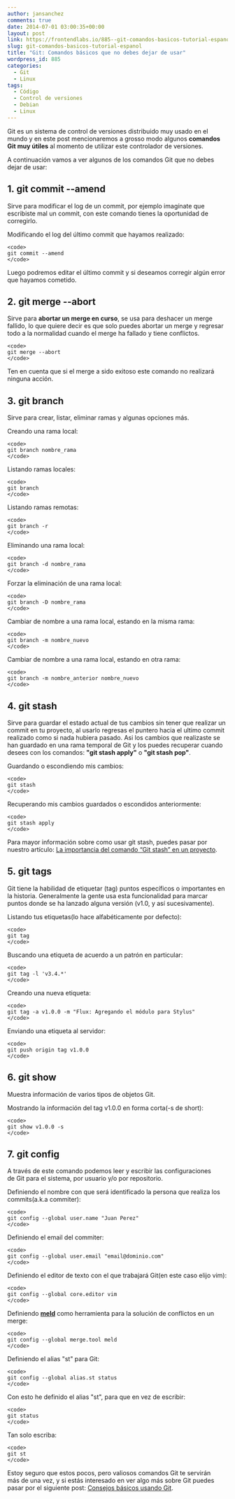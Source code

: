 ```yaml
---
author: jansanchez
comments: true
date: 2014-07-01 03:00:35+00:00
layout: post
link: https://frontendlabs.io/885--git-comandos-basicos-tutorial-espanol
slug: git-comandos-basicos-tutorial-espanol
title: "Git: Comandos básicos que no debes dejar de usar"
wordpress_id: 885
categories:
  - Git
  - Linux
tags:
  - Código
  - Control de versiones
  - Debian
  - Linux
---
```


Git es un sistema de control de versiones distribuido muy usado en el mundo y en este post mencionaremos a grosso modo algunos **comandos Git muy útiles** al momento de utilizar este controlador de versiones.

A continuación vamos a ver algunos de los comandos Git que no debes dejar de usar:

## **1. git commit --amend**

Sirve para modificar el log de un commit, por ejemplo imagínate que escribiste mal un commit, con este comando tienes la oportunidad de corregirlo.

Modificando el log del último commit que hayamos realizado:

    <code>
    git commit --amend
    </code>

Luego podremos editar el último commit y si deseamos corregir algún error que hayamos cometido.

## **2. git merge --abort**

Sirve para **abortar un merge en curso**, se usa para deshacer un merge fallido, lo que quiere decir es que solo puedes abortar un merge y regresar todo a la normalidad cuando el merge ha fallado y tiene conflictos.

    <code>
    git merge --abort
    </code>

Ten en cuenta que si el merge a sido exitoso este comando no realizará ninguna acción.

## **3. git branch**

Sirve para crear, listar, eliminar ramas y algunas opciones más.

Creando una rama local:

    <code>
    git branch nombre_rama
    </code>

Listando ramas locales:

    <code>
    git branch
    </code>

Listando ramas remotas:

    <code>
    git branch -r
    </code>

Eliminando una rama local:

    <code>
    git branch -d nombre_rama
    </code>

Forzar la eliminación de una rama local:

    <code>
    git branch -D nombre_rama
    </code>

Cambiar de nombre a una rama local, estando en la misma rama:

    <code>
    git branch -m nombre_nuevo
    </code>

Cambiar de nombre a una rama local, estando en otra rama:

    <code>
    git branch -m nombre_anterior nombre_nuevo
    </code>

## **4. git stash**

Sirve para guardar el estado actual de tus cambios sin tener que realizar un commit en tu proyecto, al usarlo regresas el puntero hacia el ultimo commit realizado como si nada hubiera pasado.
Asi los cambios que realizaste se han guardado en una rama temporal de Git y los puedes recuperar cuando desees con los comandos: **"git stash apply"** o **"git stash pop"**.

Guardando o escondiendo mis cambios:

    <code>
    git stash
    </code>

Recuperando mis cambios guardados o escondidos anteriormente:

    <code>
    git stash apply
    </code>

Para mayor información sobre como usar git stash, puedes pasar por nuestro artículo: [La importancia del comando “Git stash” en un proyecto](https://frontendlabs.io/940--la-importancia-del-comando-git-stash-en-un-proyecto).

## **5. git tags**

Git tiene la habilidad de etiquetar (tag) puntos específicos o importantes en la historia. Generalmente la gente usa esta funcionalidad para marcar puntos donde se ha lanzado alguna versión (v1.0, y así sucesivamente).

Listando tus etiquetas(lo hace alfabéticamente por defecto):

    <code>
    git tag
    </code>

Buscando una etiqueta de acuerdo a un patrón en particular:

    <code>
    git tag -l 'v3.4.*'
    </code>

Creando una nueva etiqueta:

    <code>
    git tag -a v1.0.0 -m "Flux: Agregando el módulo para Stylus"
    </code>

Enviando una etiqueta al servidor:

    <code>
    git push origin tag v1.0.0
    </code>

## **6. git show**

Muestra información de varios tipos de objetos Git.

Mostrando la información del tag v1.0.0 en forma corta(-s de short):

    <code>
    git show v1.0.0 -s
    </code>

## **7. git config**

A través de este comando podemos leer y escribir las configuraciones de Git para el sistema, por usuario y/o por repositorio.

Definiendo el nombre con que será identificado la persona que realiza los commits(a.k.a commiter):

    <code>
    git config --global user.name "Juan Perez"
    </code>

Definiendo el email del commiter:

    <code>
    git config --global user.email "email@dominio.com"
    </code>

Definiendo el editor de texto con el que trabajará Git(en este caso elijo vim):

    <code>
    git config --global core.editor vim
    </code>

Definiendo [**meld**](http://meldmerge.org/) como herramienta para la solución de conflictos en un merge:

    <code>
    git config --global merge.tool meld
    </code>

Definiendo el alias "st" para Git:

    <code>
    git config --global alias.st status
    </code>

Con esto he definido el alias "st", para que en vez de escribir:

    <code>
    git status
    </code>

Tan solo escriba:

    <code>
    git st
    </code>

Estoy seguro que estos pocos, pero valiosos comandos Git te servirán más de una vez, y si estás interesado en ver algo más sobre Git puedes pasar por el siguiente post: [Consejos básicos usando Git](https://frontendlabs.io/779--consejos-basicos-git-tutorial-espanol-ejemplos).
